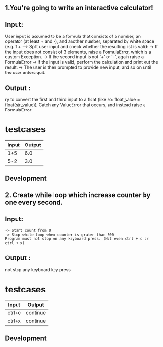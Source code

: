 
## 1.You're going to write an interactive calculator!
## Input:

User input is assumed to be a formula that consists of a number, an operator (at least + and -), and another number, separated by white space
(e.g. 1 + --> Split user input and check whether the resulting list is valid:
-> If the input does not consist of 3 elements, raise a FormulaError, which is a custom Exception.
-> If the second input is not '+' or '-', again raise a FormulaError
-> If the input is valid, perform the calculation and print out the result.
-> The user is then prompted to provide new input, and so on until the user enters quit.

   
## Output :
   ry to convert the first and third input to a float (like so: float_value = float(str_value)). Catch any ValueError that occurs, and instead raise a FormulaError
# testcases

| Input | Output |
| ------ | ------ |
| 1+5 | 6.0 |
| 5-2 | 3.0 |
## Development



## 2. Create while loop which increase counter by one every second.

## Input:
    -> Start count from 0
    -> Stop while loop when counter is grater than 500
    Program must not stop on any keyboard press. (Not even ctrl + c or ctrl + x) 


## Output :
   not stop any keyboard key press
# testcases

| Input | Output |
| ------ | ------ |
| ctrl+c | continue |
| ctrl+x | continue |

## Development
